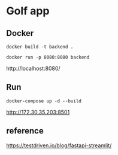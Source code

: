 # Golf app

## Docker
```
docker build -t backend .
```

```
docker run -p 8080:8080 backend
```
http://localhost:8080/

## Run
```
docker-compose up -d --build
```
http://172.30.35.203:8501

## reference
https://testdriven.io/blog/fastapi-streamlit/